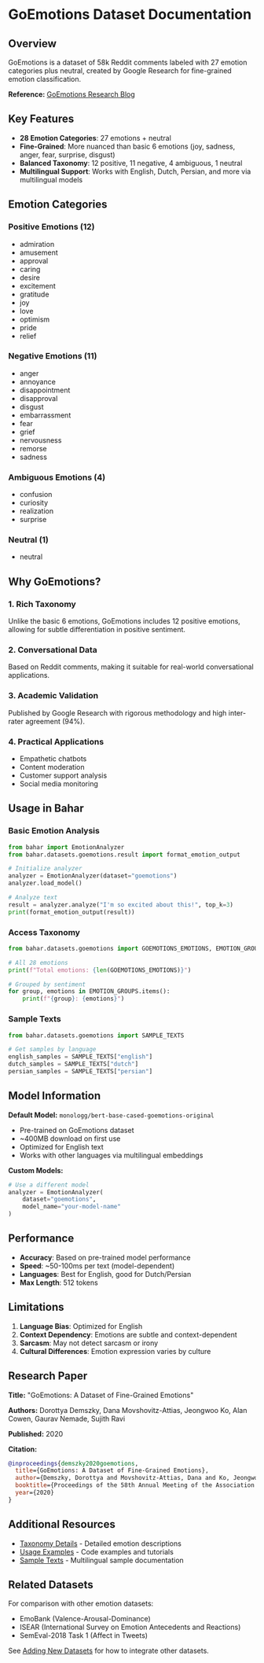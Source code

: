 # GoEmotions Dataset Documentation

## Overview

GoEmotions is a dataset of 58k Reddit comments labeled with 27 emotion categories plus neutral, created by Google Research for fine-grained emotion classification.

**Reference:** [GoEmotions Research Blog](https://research.google/blog/goemotions-a-dataset-for-fine-grained-emotion-classification/)

## Key Features

- **28 Emotion Categories**: 27 emotions + neutral
- **Fine-Grained**: More nuanced than basic 6 emotions (joy, sadness, anger, fear, surprise, disgust)
- **Balanced Taxonomy**: 12 positive, 11 negative, 4 ambiguous, 1 neutral
- **Multilingual Support**: Works with English, Dutch, Persian, and more via multilingual models

## Emotion Categories

### Positive Emotions (12)
- admiration
- amusement
- approval
- caring
- desire
- excitement
- gratitude
- joy
- love
- optimism
- pride
- relief

### Negative Emotions (11)
- anger
- annoyance
- disappointment
- disapproval
- disgust
- embarrassment
- fear
- grief
- nervousness
- remorse
- sadness

### Ambiguous Emotions (4)
- confusion
- curiosity
- realization
- surprise

### Neutral (1)
- neutral

## Why GoEmotions?

### 1. **Rich Taxonomy**
Unlike the basic 6 emotions, GoEmotions includes 12 positive emotions, allowing for subtle differentiation in positive sentiment.

### 2. **Conversational Data**
Based on Reddit comments, making it suitable for real-world conversational applications.

### 3. **Academic Validation**
Published by Google Research with rigorous methodology and high inter-rater agreement (94%).

### 4. **Practical Applications**
- Empathetic chatbots
- Content moderation
- Customer support analysis
- Social media monitoring

## Usage in Bahar

### Basic Emotion Analysis

```python
from bahar import EmotionAnalyzer
from bahar.datasets.goemotions.result import format_emotion_output

# Initialize analyzer
analyzer = EmotionAnalyzer(dataset="goemotions")
analyzer.load_model()

# Analyze text
result = analyzer.analyze("I'm so excited about this!", top_k=3)
print(format_emotion_output(result))
```

### Access Taxonomy

```python
from bahar.datasets.goemotions import GOEMOTIONS_EMOTIONS, EMOTION_GROUPS

# All 28 emotions
print(f"Total emotions: {len(GOEMOTIONS_EMOTIONS)}")

# Grouped by sentiment
for group, emotions in EMOTION_GROUPS.items():
    print(f"{group}: {emotions}")
```

### Sample Texts

```python
from bahar.datasets.goemotions import SAMPLE_TEXTS

# Get samples by language
english_samples = SAMPLE_TEXTS["english"]
dutch_samples = SAMPLE_TEXTS["dutch"]
persian_samples = SAMPLE_TEXTS["persian"]
```

## Model Information

**Default Model:** `monologg/bert-base-cased-goemotions-original`
- Pre-trained on GoEmotions dataset
- ~400MB download on first use
- Optimized for English text
- Works with other languages via multilingual embeddings

**Custom Models:**
```python
# Use a different model
analyzer = EmotionAnalyzer(
    dataset="goemotions",
    model_name="your-model-name"
)
```

## Performance

- **Accuracy**: Based on pre-trained model performance
- **Speed**: ~50-100ms per text (model-dependent)
- **Languages**: Best for English, good for Dutch/Persian
- **Max Length**: 512 tokens

## Limitations

1. **Language Bias**: Optimized for English
2. **Context Dependency**: Emotions are subtle and context-dependent
3. **Sarcasm**: May not detect sarcasm or irony
4. **Cultural Differences**: Emotion expression varies by culture

## Research Paper

**Title:** "GoEmotions: A Dataset of Fine-Grained Emotions"

**Authors:** Dorottya Demszky, Dana Movshovitz-Attias, Jeongwoo Ko, Alan Cowen, Gaurav Nemade, Sujith Ravi

**Published:** 2020

**Citation:**
```bibtex
@inproceedings{demszky2020goemotions,
  title={GoEmotions: A Dataset of Fine-Grained Emotions},
  author={Demszky, Dorottya and Movshovitz-Attias, Dana and Ko, Jeongwoo and Cowen, Alan and Nemade, Gaurav and Ravi, Sujith},
  booktitle={Proceedings of the 58th Annual Meeting of the Association for Computational Linguistics},
  year={2020}
}
```

## Additional Resources

- [Taxonomy Details](taxonomy.md) - Detailed emotion descriptions
- [Usage Examples](usage.md) - Code examples and tutorials
- [Sample Texts](samples.md) - Multilingual sample documentation

## Related Datasets

For comparison with other emotion datasets:
- EmoBank (Valence-Arousal-Dominance)
- ISEAR (International Survey on Emotion Antecedents and Reactions)
- SemEval-2018 Task 1 (Affect in Tweets)

See [Adding New Datasets](../guides/adding-datasets.md) for how to integrate other datasets.

